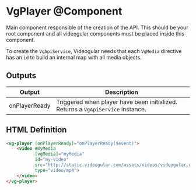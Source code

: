 # VgPlayer @Component

Main component responsible of the creation of the API. This should be your root component and all videogular components must be placed inside this component.

To create the `VgApiService`, Videogular needs that each `VgMedia` directive has an `id` to build an internal map with all media objects.

## Outputs

| Output | Description |
|--- |--- |
| onPlayerReady | Triggered when player have been initialized. Returns a `VgApiService` instance. |

## HTML Definition

```html
<vg-player (onPlayerReady)="onPlayerReady($event)">
    <video #myMedia
           [vgMedia]="myMedia"
           id="my-video"
           src="http://static.videogular.com/assets/videos/videogular.mp4"
           type="video/mp4">
    </video>
</vg-player>
```
